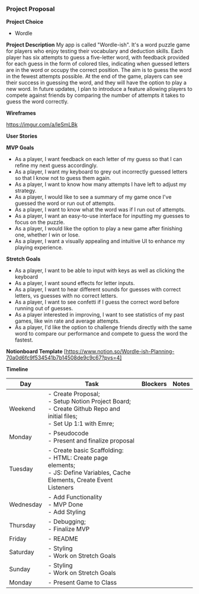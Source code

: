 ### **Project Proposal**

**Project Choice**

- Wordle

**Project Description**
My app is called "Wordle-ish". It's a word puzzle game for players who enjoy testing their vocabulary and deduction skills. Each player has six attempts to guess a five-letter word, with feedback provided for each guess in the form of colored tiles, indicating when guessed letters are in the word or occupy the correct position. The aim is to guess the word in the fewest attempts possible. At the end of the game, players can see their success in guessing the word, and they will have the option to play a new word. In future updates, I plan to introduce a feature allowing players to compete against friends by comparing the number of attempts it takes to guess the word correctly.

**Wireframes**

https://imgur.com/a/leSmLBk

**User Stories**

**MVP Goals**

- As a player, I want feedback on each letter of my guess so that I can refine my next guess accordingly.
- As a player, I want my keyboard to grey out incorrectly guessed letters so that I know not to guess them again.
- As a player, I want to know how many attempts I have left to adjust my strategy.
- As a player, I would like to see a summary of my game once I've guessed the word or run out of attempts.
- As a player, I want to know what the word was if I run out of attempts.
- As a player, I want an easy-to-use interface for inputting my guesses to focus on the puzzle.
- As a player, I would like the option to play a new game after finishing one, whether I win or lose.
- As a player, I want a visually appealing and intuitive UI to enhance my playing experience.

**Stretch Goals**

- As a player, I want to be able to input with keys as well as clicking the keyboard
- As a player, I want sound effects for letter inputs.
- As a player, I want to hear different sounds for guesses with correct letters, vs guesses with no correct letters.
- As a player, I want to see confetti if I guess the correct word before running out of guesses.
- As a player interested in improving, I want to see statistics of my past games, like win rate and average attempts.
- As a player, I'd like the option to challenge friends directly with the same word to compare our performance and compete to guess the word the fastest.

**Notionboard Template**
[https://www.notion.so/Wordle-ish-Planning-70a0d6fc9f534541b7b14508de9c9c67?pvs=4]

**Timeline** 

| Day       | Task                                                          | Blockers   | Notes                            |
|-----------|---------------------------------------------------------------|------------|----------------------------------|
| Weekend   | - Create Proposal; <br>- Setup Notion Project Board; <br>- Create Github Repo and initial files; <br>- Set Up 1:1 with Emre; |            |                                  |
| Monday    | - Pseudocode <br>- Present and finalize proposal              |            |                                  |
| Tuesday   | - Create basic Scaffolding: <br>- HTML: Create page elements; <br>- JS: Define Variables, Cache Elements, Create Event Listeners |            |                                  |
| Wednesday | - Add Functionality <br>- MVP Done <br>- Add Styling          |            |                                  |
| Thursday  | - Debugging; <br>- Finalize MVP                               |            |                                  |
| Friday    | - README                                                      |            |                                  |
| Saturday  | - Styling <br>- Work on Stretch Goals                        |            |                                  |
| Sunday    | - Styling <br>- Work on Stretch Goals                        |            |                                  |
| Monday    | - Present Game to Class                                       |            |                                  |
